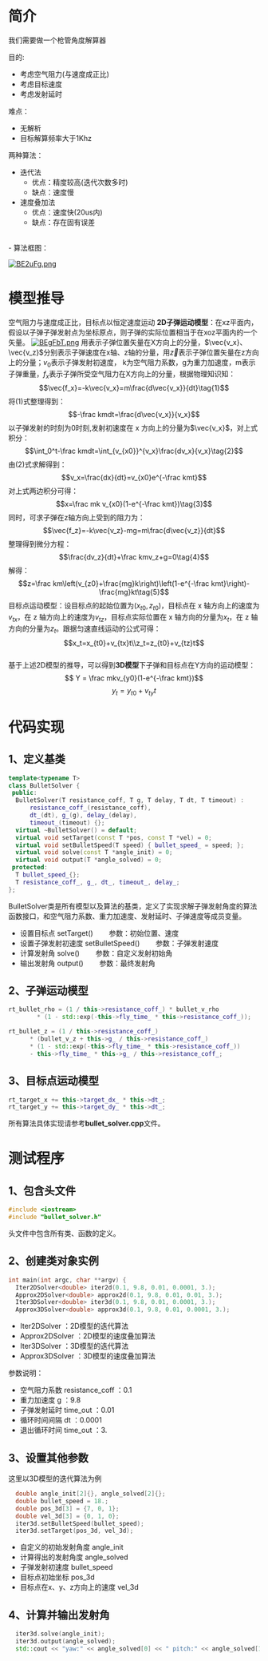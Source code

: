 # 简介
我们需要做一个枪管角度解算器

目的:
- 考虑空气阻力(与速度成正比)
- 考虑目标速度
- 考虑发射延时

难点：
- 无解析
- 目标解算频率大于1Khz

两种算法：
- 迭代法
  - 优点：精度较高(迭代次数多时)
  - 缺点：速度慢
- 速度叠加法
  - 优点：速度快(20us内)
  - 缺点：存在固有误差
<br/>
- 算法框图：

[![BE2uFg.png](https://s1.ax1x.com/2020/10/24/BE2uFg.png)]()

# 模型推导
空气阻力与速度成正比，目标点以恒定速度运动
**2D子弹运动模型**：在xz平面内，假设以子弹子弹发射点为坐标原点，则子弹的实际位置相当于在xoz平面内的一个矢量。
[![BEgFbT.png](https://s1.ax1x.com/2020/10/23/BEgFbT.png)]()
用表示子弹位置矢量在X方向上的分量，$\vec{v_x}、\vec{v_z}$分别表示子弹速度在x轴、z轴的分量，用$\vec{z}$表示子弹位置矢量在z方向上的分量；$v_0$表示子弹发射初速度， k为空气阻力系数，g为重力加速度，m表示子弹重量，$f_x$表示子弹所受空气阻力在X方向上的分量，根据物理知识知：
$$\vec{f_x}=-k\vec{v_x}=m\frac{d\vec{v_x}}{dt}\tag{1}$$
将(1)式整理得到：
$$-\frac kmdt=\frac{d\vec{v_x}}{v_x}$$
以子弹发射的时刻为0时刻,发射初速度在 x 方向上的分量为$\vec{v_x}$，对上式积分：
$$\int_0^t-\frac kmdt=\int_{v_{x0}}^{v_x}\frac{dv_x}{v_x}\tag{2}$$
由(2)式求解得到：$$v_x=\frac{dx}{dt}=v_{x0}e^{-\frac kmt}$$对上式两边积分可得：
$$x=\frac mk v_{x0}(1-e^{-\frac kmt})\tag{3}$$
同时，可求子弹在z轴方向上受到的阻力为：
$$\vec{f_z}=-k\vec{v_z}-mg=m\frac{d\vec{v_z}}{dt}$$
整理得到微分方程：
$$\frac{dv_z}{dt}+\frac kmv_z+g=0\tag{4}$$
解得：
$$z=\frac km\left(v_{z0}+\frac{mg}k\right)\left(1-e^{-\frac kmt}\right)-\frac{mg}kt\tag{5}$$
目标点运动模型：设目标点的起始位置为$\left(x_{t0} , z_{t0}\right)$，目标点在 x 轴方向上的速度为$v_{tx}$，在 z 轴方向上的速度为$v_{tz}$，目标点实际位置在 x 轴方向的分量为$x_t$，在 z 轴方向的分量为$z_t$。跟据匀速直线运动的公式可得：
$$x_t=x_{t0}+v_{tx}t\\z_t=z_{t0}+v_{tz}t$$   
基于上述2D模型的推导，可以得到**3D模型**下子弹和目标点在Y方向的运动模型：
$$ Y = \frac mkv_{y0}(1-e^{-\frac kmt})$$  $$ y_t = y_{t0} + v_{ty}t$$

# 代码实现 
## 1、定义基类
```C++
template<typename T>
class BulletSolver {
 public:
  BulletSolver(T resistance_coff, T g, T delay, T dt, T timeout) :
      resistance_coff_(resistance_coff),
      dt_(dt), g_(g), delay_(delay),
      timeout_(timeout) {};
  virtual ~BulletSolver() = default;
  virtual void setTarget(const T *pos, const T *vel) = 0;
  virtual void setBulletSpeed(T speed) { bullet_speed_ = speed; };
  virtual void solve(const T *angle_init) = 0;
  virtual void output(T *angle_solved) = 0;
 protected:
  T bullet_speed_{};
  T resistance_coff_, g_, dt_, timeout_, delay_;
};
```
BulletSolver类是所有模型以及算法的基类，定义了实现求解子弹发射角度的算法函数接口，和空气阻力系数、重力加速度、发射延时、子弹速度等成员变量。
- 设置目标点 setTarget() &emsp;&emsp;参数：初始位置、速度
- 设置子弹发射初速度 setBulletSpeed() &emsp;&emsp;参数：子弹发射速度
- 计算发射角 solve() &emsp;&emsp;参数：自定义发射初始角
- 输出发射角 output() &emsp;&emsp;参数：最终发射角

## 2、子弹运动模型
```C++
rt_bullet_rho = (1 / this->resistance_coff_) * bullet_v_rho
        * (1 - std::exp(-this->fly_time_ * this->resistance_coff_));

rt_bullet_z = (1 / this->resistance_coff_)
      * (bullet_v_z + this->g_ / this->resistance_coff_)
      * (1 - std::exp(-this->fly_time_ * this->resistance_coff_))
      - this->fly_time_ * this->g_ / this->resistance_coff_;        
```

## 3、目标点运动模型
```C++
rt_target_x += this->target_dx_ * this->dt_;
rt_target_y += this->target_dy_ * this->dt_;
```
所有算法具体实现请参考**bullet_solver.cpp**文件。

# 测试程序
## 1、包含头文件
```C++
#include <iostream>
#include "bullet_solver.h"
```
头文件中包含所有类、函数的定义。
<ber/>

## 2、创建类对象实例
```C++
int main(int argc, char **argv) {
  Iter2DSolver<double> iter2d(0.1, 9.8, 0.01, 0.0001, 3.);
  Approx2DSolver<double> approx2d(0.1, 9.8, 0.01, 0.01, 3.);
  Iter3DSolver<double> iter3d(0.1, 9.8, 0.01, 0.0001, 3.);
  Approx3DSolver<double> approx3d(0.1, 9.8, 0.01, 0.0001, 3.);
  ```
- Iter2DSolver ：2D模型的迭代算法
- Approx2DSolver ：2D模型的速度叠加算法
- Iter3DSolver ：3D模型的迭代算法
- Approx3DSolver ：3D模型的速度叠加算法

参数说明：
- 空气阻力系数 resistance_coff ：0.1
- 重力加速度 g ：9.8
- 子弹发射延时 time_out ：0.01
- 循环时间间隔 dt ：0.0001
- 退出循环时间 time_out ：3.

## 3、设置其他参数
这里以3D模型的迭代算法为例
```C++
  double angle_init[2]{}, angle_solved[2]{};
  double bullet_speed = 18.;
  double pos_3d[3] = {7, 0, 1};
  double vel_3d[3] = {0, 1, 0};
  iter3d.setBulletSpeed(bullet_speed);
  iter3d.setTarget(pos_3d, vel_3d);
  ```
- 自定义的初始发射角度 angle_init
- 计算得出的发射角度 angle_solved
- 子弹发射初速度 bullet_speed
- 目标点初始坐标 pos_3d
- 目标点在x、y、z方向上的速度 vel_3d

## 4、计算并输出发射角
```C++
  iter3d.solve(angle_init);
  iter3d.output(angle_solved);
  std::cout << "yaw:" << angle_solved[0] << " pitch:" << angle_solved[1] << std::endl;
```